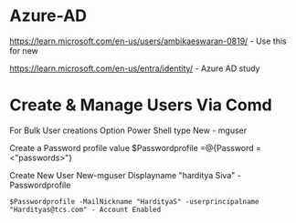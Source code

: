 # Azure-AD
https://learn.microsoft.com/en-us/users/ambikaeswaran-0819/   - Use this for new 


https://learn.microsoft.com/en-us/entra/identity/   - Azure AD study


# Create & Manage Users Via Comd
For Bulk User creations
Option Power Shell type 
  New - mguser

  Create a Password profile value
   $Passwordprofile =@{Password = <"passwords>"}

   
  Create New User 
    New-mguser Displayname "harditya Siva" -Passwordprofile

    
    $Passwordprofile -MailNickname "HardityaS" -userprincipalname "Hardityas@tcs.com" - Account Enabled

